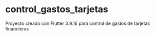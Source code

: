 # control_gastos_tarjetas

Proyecto creado con Flutter 3.9.16 para control de gastos de tarjetas financieras
